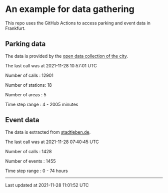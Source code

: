 # An example for data gathering

This repo uses the GitHub Actions to access parking and event data in Frankfurt.

## Parking data
The data is provided by the [open data collection of the city](https://www.offenedaten.frankfurt.de/).

The last call was at 2021-11-28 10:57:01 UTC

Number of calls   : 12901

Number of stations:    18

Number of areas   :     5

Time step range   :     4 -  2005 minutes


## Event data
The data is extracted from [stadtleben.de](https://stadtleben.de/frankfurt/).

The last call was at 2021-11-28 07:40:45 UTC

Number of calls   : 1428

Number of events  : 1455

Time step range   :    0 -   74 hours


----

Last updated at 2021-11-28 11:01:52 UTC
